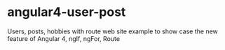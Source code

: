 # angular4-user-post
Users, posts, hobbies with route web site example to show case the new feature of Angular 4, ngIf, ngFor, Route
